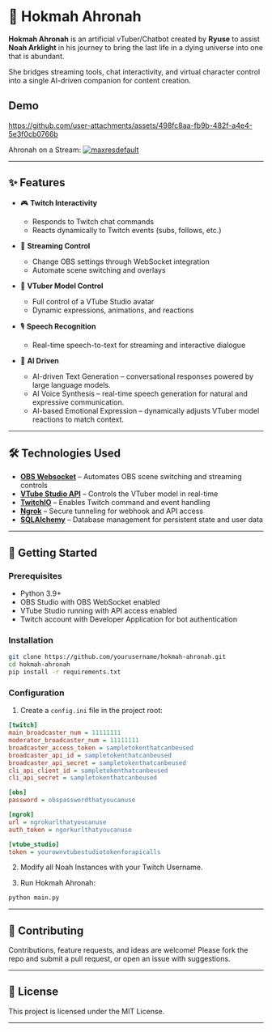 # 🌌 Hokmah Ahronah

**Hokmah Ahronah** is an artificial vTuber/Chatbot created by **Ryuse** to assist **Noah Arklight** in his journey to bring the last life in a dying universe into one that is abundant.

She bridges streaming tools, chat interactivity, and virtual character control into a single AI-driven companion for content creation.

## Demo



https://github.com/user-attachments/assets/498fc8aa-fb9b-482f-a4e4-5e3f0cb0766b

Ahronah on a Stream: 
[![maxresdefault](https://github.com/user-attachments/assets/2bdbcaf2-d3e2-4f80-86a5-8aa8ff336b97)](https://www.youtube.com/watch?v=TLw06-EDdq0)


---

## ✨ Features

* 🎮 **Twitch Interactivity**

  * Responds to Twitch chat commands
  * Reacts dynamically to Twitch events (subs, follows, etc.)

* 🎥 **Streaming Control**

  * Change OBS settings through WebSocket integration
  * Automate scene switching and overlays

* 🧍 **VTuber Model Control**

  * Full control of a VTube Studio avatar
  * Dynamic expressions, animations, and reactions

* 🎙️ **Speech Recognition**

  * Real-time speech-to-text for streaming and interactive dialogue
 
* 🧠 **AI Driven**

  * AI-driven Text Generation – conversational responses powered by large language models.
  * AI Voice Synthesis – real-time speech generation for natural and expressive communication.
  * AI-based Emotional Expression – dynamically adjusts VTuber model reactions to match context.

---

## 🛠️ Technologies Used

* **[OBS Websocket](https://github.com/obsproject/obs-websocket)** – Automates OBS scene switching and streaming controls
* **[VTube Studio API](https://github.com/DenchiSoft/VTubeStudio)** – Controls the VTuber model in real-time
* **[TwitchIO](https://twitchio.dev/)** – Enables Twitch command and event handling
* **[Ngrok](https://ngrok.com/)** – Secure tunneling for webhook and API access
* **[SQLAlchemy](https://www.sqlalchemy.org/)** – Database management for persistent state and user data

---

## 🚀 Getting Started

### Prerequisites

* Python 3.9+
* OBS Studio with OBS WebSocket enabled
* VTube Studio running with API access enabled
* Twitch account with Developer Application for bot authentication

### Installation

```bash
git clone https://github.com/yourusername/hokmah-ahronah.git
cd hokmah-ahronah
pip install -r requirements.txt
```

### Configuration

1. Create a `config.ini` file in the project root:

```ini
[twitch]
main_broadcaster_num = 11111111
moderator_broadcaster_num = 11111111
broadcaster_access_token = sampletokenthatcanbeused
broadcaster_api_id = sampletokenthatcanbeused
broadcaster_api_secret = sampletokenthatcanbeused
cli_api_client_id = sampletokenthatcanbeused
cli_api_secret = sampletokenthatcanbeused

[obs]
password = obspasswordthatyoucanuse

[ngrok]
url = ngrokurlthatyoucanuse
auth_token = ngorkurlthatyoucanuse

[vtube_studio]
token = yourownvtubestudiotokenforapicalls
```
2. Modify all Noah Instances with your Twitch Username.

3. Run Hokmah Ahronah:

```bash
python main.py
```

---


## 🤝 Contributing

Contributions, feature requests, and ideas are welcome!
Please fork the repo and submit a pull request, or open an issue with suggestions.

---

## 📜 License

This project is licensed under the MIT License.

---

